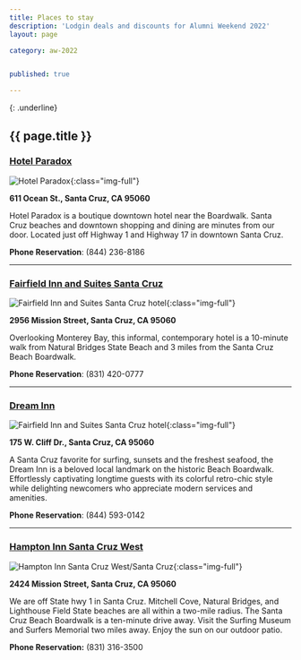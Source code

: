 ```yaml
---
title: Places to stay
description: 'Lodgin deals and discounts for Alumni Weekend 2022'
layout: page

category: aw-2022


published: true

---
```


{: .underline}
## {{ page.title }}

### [Hotel Paradox](https://www.hotelparadox.com)
![Hotel Paradox](/assets/images/hotels/hotel-paradox.jpg){:class="img-full"}

**611 Ocean St., Santa Cruz, CA 95060**

Hotel Paradox is a boutique downtown hotel near the Boardwalk. Santa Cruz beaches and downtown shopping and dining are minutes from our door. Located just off Highway 1 and Highway 17 in downtown Santa Cruz.


**Phone Reservation**: (844) 236-8186

---

### [Fairfield Inn and Suites Santa Cruz](https://www.marriott.com/hotels/maps/travel/sjccr-fairfield-inn-and-suites-santa-cruz/)
![Fairfield Inn and Suites Santa Cruz hotel](/assets/images/hotels/fairfield-inn.jpg){:class="img-full"}

**2956 Mission Street, Santa Cruz, CA 95060**

Overlooking Monterey Bay, this informal, contemporary hotel is a 10-minute walk from Natural Bridges State Beach and 3 miles from the Santa Cruz Beach Boardwalk.

**Phone Reservation**: (831) 420-0777

---

### [Dream Inn](https://www.dreaminnsantacruz.com)
![Fairfield Inn and Suites Santa Cruz hotel](/assets/images/hotels/dream-inn.jpg){:class="img-full"}

**175 W. Cliff Dr., Santa Cruz, CA 95060**

A Santa Cruz favorite for surfing, sunsets and the freshest seafood, the Dream Inn is a beloved local landmark on the historic Beach Boardwalk. Effortlessly captivating longtime guests with its colorful retro-chic style while delighting newcomers who appreciate modern services and amenities.


**Phone Reservation**: (844) 593-0142

---

### [Hampton Inn Santa Cruz West](https://www.hilton.com/en/hotels/sjcmshx-hampton-santa-cruz-west/?SEO_id=GMB-HX-SJCMSHX&y_source=1_MTk4ODM1NTYtNzE1LWxvY2F0aW9uLmdvb2dsZV93ZWJzaXRlX292ZXJyaWRl)
![Hampton Inn Santa Cruz West/Santa Cruz](/assets/images/hotels/hampton.jpg){:class="img-full"}

**2424 Mission Street, Santa Cruz, CA 95060**

We are off State hwy 1 in Santa Cruz. Mitchell Cove, Natural Bridges, and Lighthouse Field State beaches are all within a two-mile radius. The Santa Cruz Beach Boardwalk is a ten-minute drive away. Visit the Surfing Museum and Surfers Memorial two miles away. Enjoy the sun on our outdoor patio.

**Phone Reservation:** (831) 316-3500




<!--
### Hilton Santa Cruz/Scotts Valley
![Hilton Santa Cruz/Scotts Valley hotel](/assets/images/hotels/hilton-hotel.jpg){:class="img-full"}

**6001 La Madrona Drive, Santa Cruz, CA 95060**

Just 10 minutes from downtown Santa Cruz, with a full range of amenities. Special rate valid for Alumni Weekend only.

Guests can also make their reservations online by using the following instructions:

**Phone Reservation:** (800) 774-1500 (Please give the representative the corporate ID number and code above for the UC Santa Cruz discounted room rate.)
-->

